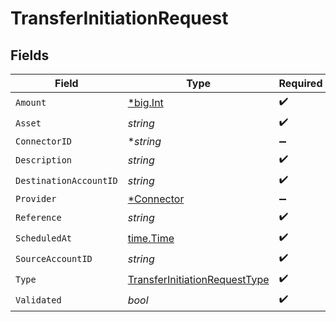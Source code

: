 # TransferInitiationRequest


## Fields

| Field                                                                                 | Type                                                                                  | Required                                                                              | Description                                                                           | Example                                                                               |
| ------------------------------------------------------------------------------------- | ------------------------------------------------------------------------------------- | ------------------------------------------------------------------------------------- | ------------------------------------------------------------------------------------- | ------------------------------------------------------------------------------------- |
| `Amount`                                                                              | [*big.Int](https://pkg.go.dev/math/big#Int)                                           | :heavy_check_mark:                                                                    | N/A                                                                                   |                                                                                       |
| `Asset`                                                                               | *string*                                                                              | :heavy_check_mark:                                                                    | N/A                                                                                   | USD                                                                                   |
| `ConnectorID`                                                                         | **string*                                                                             | :heavy_minus_sign:                                                                    | N/A                                                                                   |                                                                                       |
| `Description`                                                                         | *string*                                                                              | :heavy_check_mark:                                                                    | N/A                                                                                   |                                                                                       |
| `DestinationAccountID`                                                                | *string*                                                                              | :heavy_check_mark:                                                                    | N/A                                                                                   |                                                                                       |
| `Provider`                                                                            | [*Connector](../../models/shared/connector.md)                                        | :heavy_minus_sign:                                                                    | N/A                                                                                   |                                                                                       |
| `Reference`                                                                           | *string*                                                                              | :heavy_check_mark:                                                                    | N/A                                                                                   | XXX                                                                                   |
| `ScheduledAt`                                                                         | [time.Time](https://pkg.go.dev/time#Time)                                             | :heavy_check_mark:                                                                    | N/A                                                                                   |                                                                                       |
| `SourceAccountID`                                                                     | *string*                                                                              | :heavy_check_mark:                                                                    | N/A                                                                                   |                                                                                       |
| `Type`                                                                                | [TransferInitiationRequestType](../../models/shared/transferinitiationrequesttype.md) | :heavy_check_mark:                                                                    | N/A                                                                                   |                                                                                       |
| `Validated`                                                                           | *bool*                                                                                | :heavy_check_mark:                                                                    | N/A                                                                                   |                                                                                       |